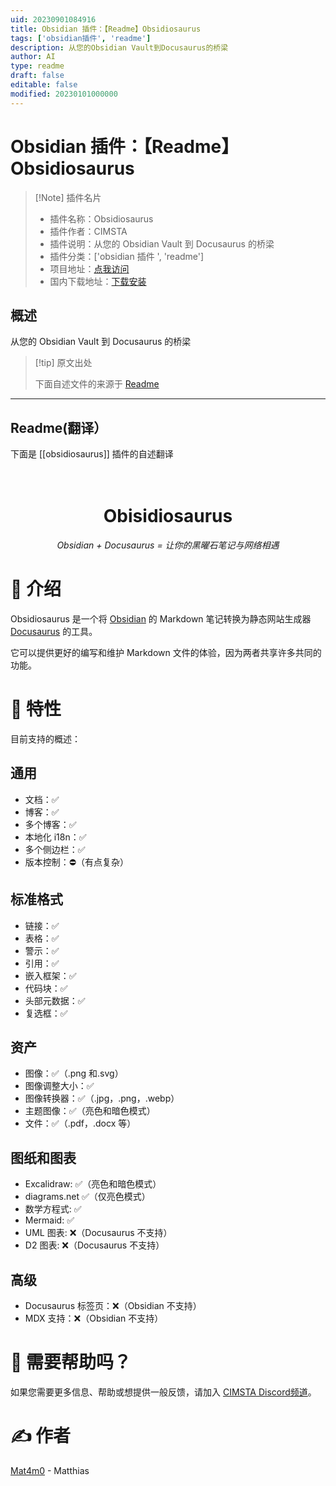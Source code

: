 ```yaml
---
uid: 20230901084916
title: Obsidian 插件：【Readme】Obsidiosaurus
tags: ['obsidian插件', 'readme']
description: 从您的Obsidian Vault到Docusaurus的桥梁
author: AI
type: readme
draft: false
editable: false
modified: 20230101000000
---
```


# Obsidian 插件：【Readme】Obsidiosaurus

> [!Note] 插件名片
> - 插件名称：Obsidiosaurus
> - 插件作者：CIMSTA
> - 插件说明：从您的 Obsidian Vault 到 Docusaurus 的桥梁
> - 插件分类：['obsidian 插件 ', 'readme']
> - 项目地址：[点我访问](https://github.com/CIMSTA/obsidiosaurus)
> - 国内下载地址：[下载安装](https://pkmer.cn/products/plugin/pluginMarket/?obsidiosaurus)

## 概述

从您的 Obsidian Vault 到 Docusaurus 的桥梁

> [!tip] 原文出处
>
>下面自述文件的来源于 [Readme](https://ghproxy.net/https://raw.githubusercontent.com/CIMSTA/obsidiosaurus/main/README.md)

---

## Readme(翻译）

下面是 [[obsidiosaurus]] 插件的自述翻译

<h1 align="center">
  <br>
  Obisidiosaurus
</h1>

_<p align="center">Obsidian + Docusaurus = 让你的黑曜石笔记与网络相遇</p>_

<p align="center">


  </p>

# 👋 介绍

Obsidiosaurus 是一个将 [Obsidian](https://obsidian.md/) 的 Markdown 笔记转换为静态网站生成器 [Docusaurus](https://docusaurus.io/) 的工具。

它可以提供更好的编写和维护 Markdown 文件的体验，因为两者共享许多共同的功能。

# 📃 特性

目前支持的概述：

## 通用

- 文档：✅
- 博客：✅
- 多个博客：✅
- 本地化 i18n：✅
- 多个侧边栏：✅
- 版本控制：⛔（有点复杂）

## 标准格式

- 链接：✅
- 表格：✅
- 警示：✅
- 引用：✅
- 嵌入框架：✅
- 代码块：✅
- 头部元数据：✅
- 复选框：✅

## 资产

- 图像：✅（.png 和.svg）
- 图像调整大小：✅
- 图像转换器：✅（.jpg，.png，.webp）
- 主题图像：✅（亮色和暗色模式）
- 文件：✅（.pdf，.docx 等）

## 图纸和图表

- Excalidraw: ✅（亮色和暗色模式）
- diagrams.net ✅（仅亮色模式）
- 数学方程式: ✅
- Mermaid: ✅
- UML 图表: ❌（Docusaurus 不支持）
- D2 图表: ❌（Docusaurus 不支持）

## 高级

- Docusaurus 标签页：❌（Obsidian 不支持）
- MDX 支持：❌（Obsidian 不支持）

# 💭 需要帮助吗？

如果您需要更多信息、帮助或想提供一般反馈，请加入 [CIMSTA Discord频道](https://discord.gg/SSGK5tuqJh)。

# ✍ 作者

[Mat4m0](https://github.com/Mat4m0) - Matthias
